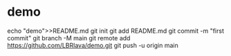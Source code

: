 # demo
echo "demo">>README.md
git init
git add README.md
git commit -m "first commit"
git branch -M main
git remote add https://github.com/LBRlava/demo.git
git push -u origin main
